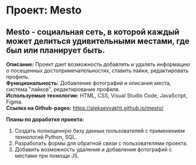 # Проект: Mesto

## Mesto - социальная сеть, в которой каждый может делиться удивительными местами, где был или планирует быть.

**Описание:** Проект дает возможность добавлять и удалять информацию о посещенных достопримечательностях, ставить лайки, редактировать профиль.  
**Функциональность:** Добавление фотографий и описания места, система "лайков", редактирование профиля.  
**Используемые технологии:** HTML, CSS, Visual Studio Code, JavaScript, Figma.  
**Ссылка на Github-pages:** https://alekseyvakht.github.io/mesto/     

**Планы по доработке проекта:**  
1. Создать полноценную базу данных пользователей с применением технологий Python, SQL.
2. Разработать формы для обратной связи с пользователями проекта.
3. Добавить возможность удаления и добавления фотографий с местами при помощи JS.